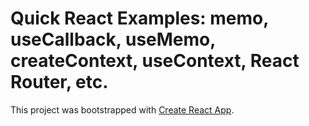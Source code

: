 # Quick React Examples: memo, useCallback, useMemo, createContext, useContext, React Router, etc.

This project was bootstrapped with [Create React App](https://github.com/facebook/create-react-app).

